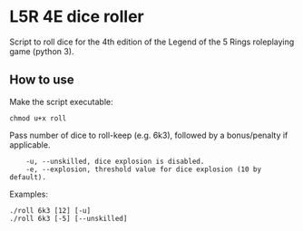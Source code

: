 # L5R 4E dice roller

Script to roll dice for the 4th edition of the Legend of the 5 Rings roleplaying game (python 3).

## How to use

Make the script executable:
```shell
chmod u+x roll
```

Pass number of dice to roll-keep (e.g. 6k3), followed by a bonus/penalty if applicable.
```
    -u, --unskilled, dice explosion is disabled.
    -e, --explosion, threshold value for dice explosion (10 by default).
```

Examples:
```shell
./roll 6k3 [12] [-u]
./roll 6k3 [-5] [--unskilled]
```
